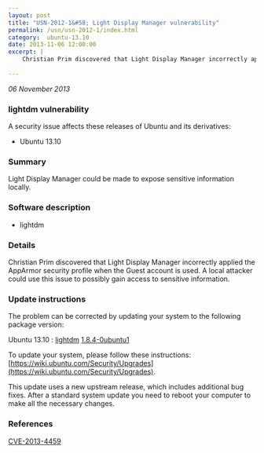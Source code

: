 ```yaml
---
layout: post
title: "USN-2012-1&#58; Light Display Manager vulnerability"
permalink: /usn/usn-2012-1/index.html
category:  ubuntu-13.10
date: 2013-11-06 12:00:00
excerpt: |
    Christian Prim discovered that Light Display Manager incorrectly applied the AppArmor security profile when the Guest account is used. A local attacker could use this issue to possibly gain access to sensitive information. 
    
--- 
```

 
 

*06 November 2013*

### lightdm vulnerability

A security issue affects these releases of Ubuntu and its derivatives:

* Ubuntu 13.10

### Summary

Light Display Manager could be made to expose sensitive information locally.

### Software description

* lightdm 

### Details

Christian Prim discovered that Light Display Manager incorrectly applied the AppArmor security profile when the Guest account is used. A local attacker could use this issue to possibly gain access to sensitive information. 

### Update instructions

The problem can be corrected by updating your system to the following package version:

Ubuntu 13.10
 : [lightdm](https://launchpad.net/ubuntu/+source/lightdm) <span> [1.8.4-0ubuntu1](https://launchpad.net/ubuntu/+source/lightdm/1.8.4-0ubuntu1) </span> 

To update your system, please follow these instructions: [https://wiki.ubuntu.com/Security/Upgrades](https://wiki.ubuntu.com/Security/Upgrades).

This update uses a new upstream release, which includes additional bug fixes. After a standard system update you need to reboot your computer to make all the necessary changes. 

### References

 
 [CVE-2013-4459](http://people.ubuntu.com/~ubuntu-security/cve/CVE-2013-4459)
 

